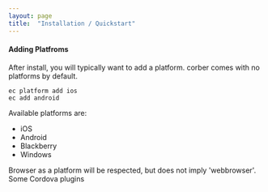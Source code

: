 ```yaml
---
layout: page
title:  "Installation / Quickstart"
---
```


#### Adding Platfroms

After install, you will typically want to add a platform. corber comes with no platforms by default.

```cli
ec platform add ios
ec add android
```

Available platforms are:
- iOS
- Android
- Blackberry
- Windows

Browser as a platform will be respected, but does not imply 'webbrowser'.
Some Cordova plugins
